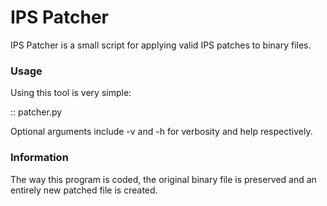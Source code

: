 # IPS Patcher

IPS Patcher is a small script for applying valid IPS patches to binary files. 

### Usage

Using this tool is very simple:

::
  patcher.py <patch> <file> <output>


Optional arguments include -v and -h for verbosity and help respectively.

### Information

The way this program is coded, the original binary file is preserved and an entirely new patched file is created.
